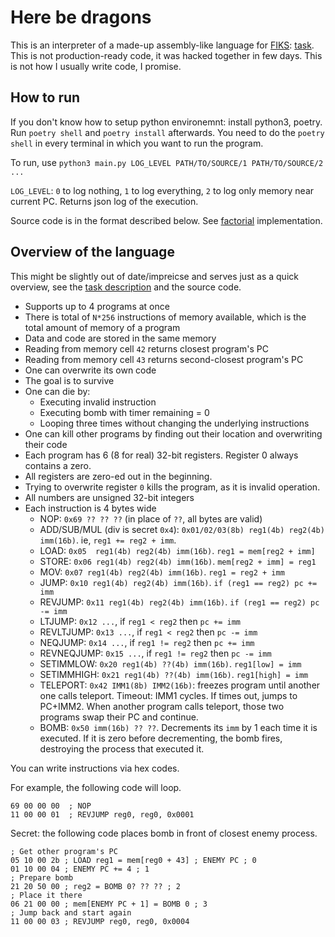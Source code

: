 # Here be dragons

This is an interpreter of a made-up assembly-like language for [FIKS](https://fiks.fit.cvut.cz/): [task](https://fiks.fit.cvut.cz/files/tasks/season10/round2/bitva.pdf). This is not production-ready code, it was hacked together in few days. This is not how I usually write code, I promise.

## How to run

If you don't know how to setup python environemnt: install python3, poetry. Run `poetry shell` and `poetry install` afterwards. You need to do the `poetry shell` in every terminal in which you want to run the program.

To run, use `python3 main.py LOG_LEVEL PATH/TO/SOURCE/1 PATH/TO/SOURCE/2 ...`

`LOG_LEVEL`: `0` to log nothing, `1` to log everything, `2` to log only memory near current PC. Returns json log of the execution.

Source code is in the format described below. See [factorial](factorial.fiks) implementation.

## Overview of the language

This might be slightly out of date/impreicse and serves just as a quick overview, see the [task description](https://fiks.fit.cvut.cz/files/tasks/season10/round2/bitva.pdf) and the source code.

- Supports up to 4 programs at once
- There is total of `N*256` instructions of memory available, which is the total amount of memory of a program
- Data and code are stored in the same memory
- Reading from memory cell `42` returns closest program's PC
- Reading from memory cell `43` returns second-closest program's PC
- One can overwrite its own code
- The goal is to survive
- One can die by:
  - Executing invalid instruction
  - Executing bomb with timer remaining = 0
  - Looping three times without changing the underlying instructions
- One can kill other programs by finding out their location and overwriting their code
- Each program has 6 (8 for real) 32-bit registers. Register 0 always contains a zero.
- All registers are zero-ed out in the beginning.
- Trying to overwrite register `0` kills the program, as it is invalid operation.
- All numbers are unsigned 32-bit integers
- Each instruction is 4 bytes wide
  - NOP: `0x69 ?? ?? ??` (in place of `??`, all bytes are valid)
  - ADD/SUB/MUL (div is secret `0x4`): `0x01/02/03(8b) reg1(4b) reg2(4b) imm(16b)`. ie, `reg1 += reg2 + imm`.
  - LOAD: `0x05  reg1(4b) reg2(4b) imm(16b)`. `reg1 = mem[reg2 + imm]`
  - STORE: `0x06 reg1(4b) reg2(4b) imm(16b)`. `mem[reg2 + imm] = reg1`
  - MOV: `0x07 reg1(4b) reg2(4b) imm(16b)`. `reg1 = reg2 + imm`
  - JUMP: `0x10 reg1(4b) reg2(4b) imm(16b)`. `if (reg1 == reg2) pc += imm`
  - REVJUMP: `0x11 reg1(4b) reg2(4b) imm(16b)`. `if (reg1 == reg2) pc -= imm`
  - LTJUMP: `0x12 ...`, if `reg1 < reg2` then `pc += imm`
  - REVLTJUMP: `0x13 ...`, if `reg1 < reg2` then `pc -= imm`
  - NEQJUMP: `0x14 ...`, if `reg1 != reg2` then `pc += imm`
  - REVNEQJUMP: `0x15 ...`, if `reg1 != reg2` then `pc -= imm`
  - SETIMMLOW: `0x20 reg1(4b) ??(4b) imm(16b)`. `reg1[low] = imm`
  - SETIMMHIGH: `0x21 reg1(4b) ??(4b) imm(16b)`. `reg1[high] = imm`
  - TELEPORT: `0x42 IMM1(8b) IMM2(16b)`: freezes program until another one calls teleport. Timeout: IMM1 cycles.
    If times out, jumps to PC+IMM2.
    When another program calls teleport, those two programs swap their PC and continue.
  - BOMB: `0x50 imm(16b) ?? ??`. Decrements its `imm` by 1 each time it is executed.
    If it is zero before decrementing, the bomb fires, destroying the process that executed it.

You can write instructions via hex codes.

For example, the following code will loop.

```
69 00 00 00  ; NOP
11 00 00 01  ; REVJUMP reg0, reg0, 0x0001
```

Secret: the following code places bomb in front of closest enemy process.

```
; Get other program's PC
05 10 00 2b ; LOAD reg1 = mem[reg0 + 43] ; ENEMY PC ; 0
01 10 00 04 ; ENEMY PC += 4 ; 1
; Prepare bomb
21 20 50 00 ; reg2 = BOMB 0? ?? ?? ; 2
; Place it there
06 21 00 00 ; mem[ENEMY PC + 1] = BOMB 0 ; 3
; Jump back and start again
11 00 00 03 ; REVJUMP reg0, reg0, 0x0004
```

